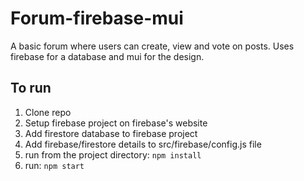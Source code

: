 # Forum-firebase-mui
A basic forum where users can create, view and vote on posts.  Uses firebase for a database and mui for the design.

## To run
1. Clone repo
2. Setup firebase project on firebase's website
3. Add firestore database to firebase project
4. Add firebase/firestore details to src/firebase/config.js file
5. run from the project directory:
```npm install```
7. run:
```npm start```
